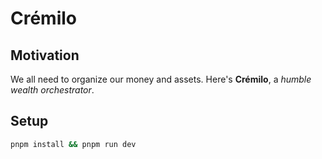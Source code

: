 # Crémilo

## Motivation

We all need to organize our money and assets. Here's **Crémilo**, a _humble wealth orchestrator_.

## Setup

```bash
pnpm install && pnpm run dev
```
